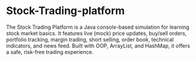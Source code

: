 # Stock-Trading-platform
The Stock Trading Platform is a Java console-based simulation for learning stock market basics. It features live (mock) price updates, buy/sell orders, portfolio tracking, margin trading, short selling, order book, technical indicators, and news feed. Built with OOP, ArrayList, and HashMap, it offers a safe, risk-free trading experience.
